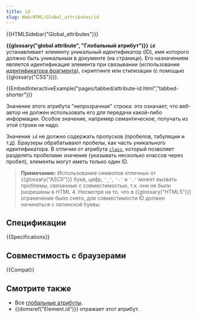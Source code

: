 ```yaml
---
title: id
slug: Web/HTML/Global_attributes/id
---
```


{{HTMLSidebar("Global_attributes")}}

**{{glossary("global attribute", "Глобальный атрибут")}} `id`** устанавливает элементу уникальный идентификатор (ID), имя которого должно быть уникальным в документе (на странице). Его назначением является идентификация элемента при связывании (использование [идентификатора фрагмента](/ru/docs/Web/HTTP/Basics_of_HTTP/Identifying_resources_on_the_Web#Fragment)), скриптинге или стилизации (с помощью {{glossary("CSS")}}).

{{EmbedInteractiveExample("pages/tabbed/attribute-id.html","tabbed-shorter")}}

Значение этого атрибута "непрозрачная" строка: это означает, что веб-автор не должен использовать его для передачи какой-либо информации. Особое значение, например семантическое, получать из этой строки не надо.

Значение `id` не должно содержать пропусков (пробелов, табуляции и т.д). Браузеры обрабатывают пробелы, как часть уникального идентификатора. В отличии от атрибута [`class`](/ru/docs/Web/HTML/Global_attributes#class), который позволяет разделять пробелами значение (указывать несколько классов через пробел), элементы могут иметь только один ID.

> **Примечание:** Использование символов отличных от {{glossary("ASCII")}} букв, цифр, `'_'`, `'-'` и `'.'` может вызвать проблемы, связанные с совместимостью, т.к. они не были разрешены в HTML 4. Несмотря на то, что в {{glossary("HTML5")}} ограничение было снято, для совместимости ID должен начинаться с латинской буквы.

## Спецификации

{{Specifications}}

## Совместимость с браузерами

{{Compat}}

## Смотрите также

- Все [глобальные атрибуты](/ru/docs/Web/HTML/Общие_атрибуты).
- {{domxref("Element.id")}} отражает этот атрибут.
